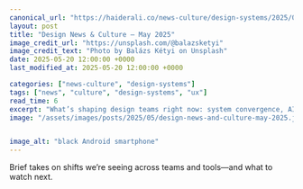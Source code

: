 ```yaml
---
canonical_url: "https://haiderali.co/news-culture/design-systems/2025/05/20/design-news-and-culture-may-2025/"
layout: post
title: "Design News & Culture — May 2025"
image_credit_url: "https://unsplash.com/@balazsketyi"
image_credit_text: "Photo by Balázs Kétyi on Unsplash"
date: 2025-05-20 12:00:00 +0000
last_modified_at: 2025-05-20 12:00:00 +0000

categories: ["news-culture", "design-systems"]
tags: ["news", "culture", "design-systems", "ux"]
read_time: 6
excerpt: "What’s shaping design teams right now: system convergence, AI copilots, and new collaboration rituals."
image: "/assets/images/posts/2025/05/design-news-and-culture-may-2025.jpg"


image_alt: "black Android smartphone"
---
```


Brief takes on shifts we’re seeing across teams and tools—and what to watch next.

